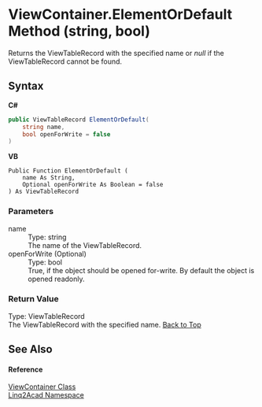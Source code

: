 # ViewContainer.ElementOrDefault Method (string, bool)
 

Returns the ViewTableRecord with the specified name or <i>null</i> if the ViewTableRecord cannot be found.

## Syntax

**C#**<br />
``` C#
public ViewTableRecord ElementOrDefault(
	string name,
	bool openForWrite = false
)
```

**VB**<br />
``` VB
Public Function ElementOrDefault ( 
	name As String,
	Optional openForWrite As Boolean = false
) As ViewTableRecord
```


### Parameters
<dl><dt>name</dt><dd>Type: string<br />The name of the ViewTableRecord.</dd><dt>openForWrite (Optional)</dt><dd>Type: bool<br />True, if the object should be opened for-write. By default the object is opened readonly.</dd></dl>

### Return Value
Type: ViewTableRecord<br />The ViewTableRecord with the specified name.
<a href="#ViewContainerElementOrDefault-Method-string-bool">Back to Top</a>

## See Also


#### Reference
<a href="T_Linq2Acad_ViewContainer.md#ViewContainer-Class">ViewContainer Class</a><br /><a href="N_Linq2Acad.md#Linq2Acad-Namespace">Linq2Acad Namespace</a><br />
